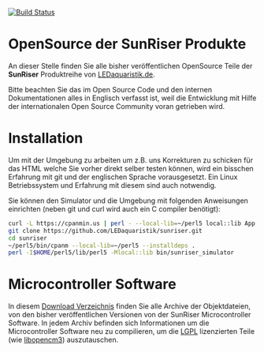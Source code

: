 [![Build Status](https://travis-ci.org/LEDaquaristik/sunriser.svg?branch=master)](https://travis-ci.org/LEDaquaristik/sunriser)

OpenSource der SunRiser Produkte
================================

An dieser Stelle finden Sie alle bisher veröffentlichen OpenSource Teile der
**SunRiser** Produktreihe von [LEDaquaristik.de](http://www.ledaquaristik.de/).

Bitte beachten Sie das im Open Source Code und den internen Dokumentationen
alles in Englisch verfasst ist, weil die Entwicklung mit Hilfe der
internationalen Open Source Community voran getrieben wird.

Installation
============

Um mit der Umgebung zu arbeiten um z.B. uns Korrekturen zu schicken für das HTML
welche Sie vorher direkt selber testen können, wird ein bisschen Erfahrung mit
git und der englischen Sprache vorausgesetzt. Ein Linux Betriebssystem und
Erfahrung mit diesem sind auch notwendig.

Sie können den Simulator und die Umgebung mit folgenden Anweisungen einrichten
(neben git und curl wird auch ein C compiler benötigt):

```bash
curl -L https://cpanmin.us | perl - --local-lib=~/perl5 local::lib App::cpanminus
git clone https://github.com/LEDaquaristik/sunriser.git
cd sunriser
~/perl5/bin/cpanm --local-lib=~/perl5 --installdeps .
perl -I$HOME/perl5/lib/perl5 -Mlocal::lib bin/sunriser_simulator
```

Microcontroller Software
========================

In diesem [Download Verzeichnis](http://sunriser.vbs.io/objs/) finden Sie alle
Archive der Objektdateien, von den bisher veröffentlichen Versionen von der
SunRiser Microcontroller Software. In jedem Archiv befinden sich Informationen
um die Microcontroller Software neu zu compilieren, um die 
[LGPL](http://de.wikipedia.org/wiki/GNU_Lesser_General_Public_License)
lizenzierten Teile (wie [libopencm3](http://libopencm3.org/)) auszutauschen.

